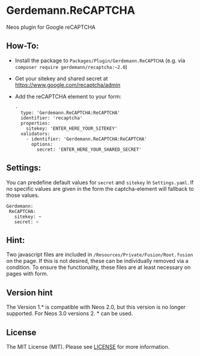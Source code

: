 Gerdemann.ReCAPTCHA
===========================

Neos plugin for Google reCAPTCHA

How-To:
-------

* Install the package to ``Packages/Plugin/Gerdemann.ReCAPTCHA`` (e.g. via ``composer require gerdemann/recaptcha:~2.0``)
* Get your sitekey and shared secret at https://www.google.com/recaptcha/admin
* Add the reCAPTCHA element to your form:

  ```
  -
    type: 'Gerdemann.ReCAPTCHA:ReCAPTCHA'
    identifier: 'recaptcha'
    properties:
      sitekey: 'ENTER_HERE_YOUR_SITEKEY'
    validators:
      - identifier: 'Gerdemann.ReCAPTCHA:ReCAPTCHA'
        options:
          secret: 'ENTER_HERE_YOUR_SHARED_SECRET'
  ```

Settings:
-----------

You can predefine default values for `secret` and `sitekey` in
`Settings.yaml`. If no specific values are given in the form the
captcha-element will fallback to those values.

  ```
 Gerdemann:
   ReCAPTCHA:
     sitekey: ~
     secret: ~
  ```


Hint:
-------

Two javascript files are included in `/Resources/Private/Fusion/Root.fusion` on the page.
If this is not desired, these can be individually removed via a condition.
To ensure the functionality, these files are at least necessary on pages with form.


Version hint
-------

The Version 1.* is compatible with Neos 2.0, but this version is no longer supported.
For Neos 3.0 versions 2. * can be used.

License
-------

The MIT License (MIT). Please see [LICENSE](LICENSE) for more information.
